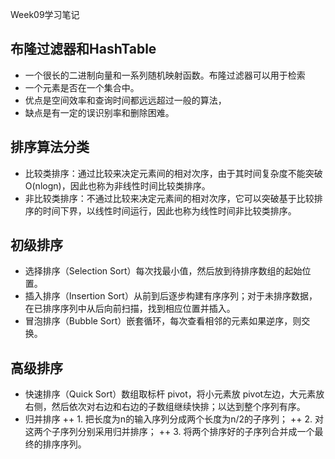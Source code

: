Week09学习笔记
## 布隆过滤器和HashTable
+ 一个很长的二进制向量和一系列随机映射函数。布隆过滤器可以用于检索
+ 一个元素是否在一个集合中。 
+ 优点是空间效率和查询时间都远远超过一般的算法， 
+ 缺点是有一定的误识别率和删除困难。

## 排序算法分类
+ 比较类排序：通过比较来决定元素间的相对次序，由于其时间复杂度不能突破O(nlogn)，因此也称为非线性时间比较类排序。
+ 非比较类排序：不通过比较来决定元素间的相对次序，它可以突破基于比较排序的时间下界，以线性时间运行，因此也称为线性时间非比较类排序。

## 初级排序
+ 选择排序（Selection Sort）每次找最小值，然后放到待排序数组的起始位置。
+ 插入排序（Insertion Sort）从前到后逐步构建有序序列；对于未排序数据，在已排序序列中从后向前扫描，找到相应位置并插入。
+ 冒泡排序（Bubble Sort）嵌套循环，每次查看相邻的元素如果逆序，则交换。

## 高级排序
+ 快速排序（Quick Sort）数组取标杆 pivot，将小元素放 pivot左边，大元素放右侧，然后依次对右边和右边的子数组继续快排；以达到整个序列有序。
+ 归并排序
++ 1. 把长度为n的输入序列分成两个长度为n/2的子序列；
++ 2. 对这两个子序列分别采用归并排序；
++ 3. 将两个排序好的子序列合并成一个最终的排序序列。
